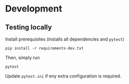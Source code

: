 # Development

## Testing locally

Install prerequisites (installs all dependencies and `pytest`)

```shell
pip install -r requirements-dev.txt
```

Then, simply run

```shell
pytest
```

Update `pytest.ini` if eny extra configuration is required.
